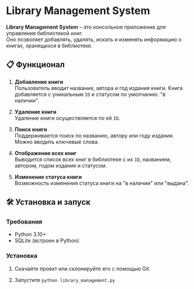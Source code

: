# Library Management System

**Library Management System** – это консольное приложение для управления библиотекой книг.  
Оно позволяет добавлять, удалять, искать и изменять информацию о книгах, хранящихся в библиотеке.

## 📋 Функционал

1. **Добавление книги**  
   Пользователь вводит название, автора и год издания книги. Книга добавляется с уникальным `ID` и статусом по умолчанию: "в наличии".

2. **Удаление книги**  
   Удаление книги осуществляется по её `ID`.

3. **Поиск книги**  
   Поддерживается поиск по названию, автору или году издания. Можно вводить ключевые слова.

4. **Отображение всех книг**  
   Выводится список всех книг в библиотеке с их `ID`, названием, автором, годом издания и статусом.

5. **Изменение статуса книги**  
   Возможность изменения статуса книги на "в наличии" или "выдана".

## 🛠️ Установка и запуск

### Требования
- Python 3.10+
- SQLite (встроен в Python)

### Установка
1. Скачайте проект или склонируйте его с помощью Git

2. Запустите `python library_management.py`
